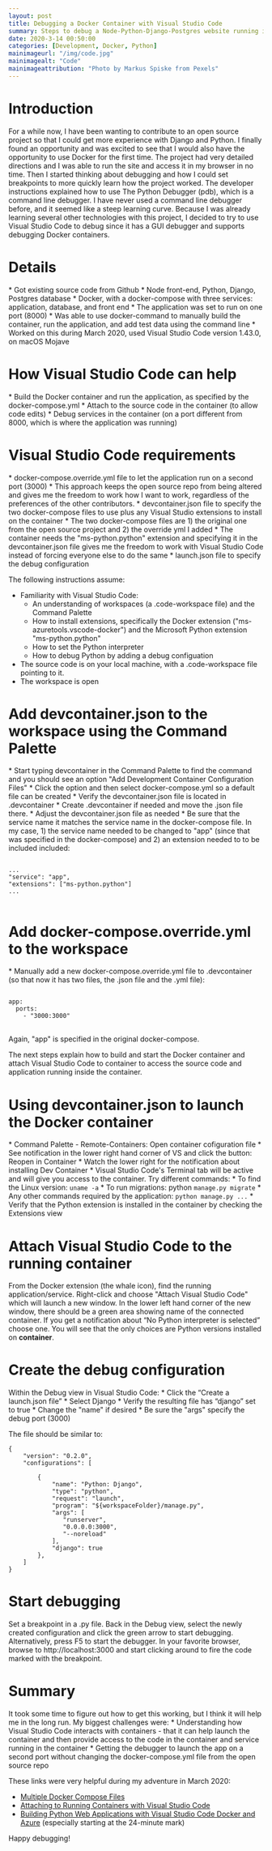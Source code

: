 ```yaml
---
layout: post
title: Debugging a Docker Container with Visual Studio Code
summary: Steps to debug a Node-Python-Django-Postgres website running in Docker
date: 2020-3-14 00:50:00   
categories: [Development, Docker, Python]
mainimageurl: "/img/code.jpg"
mainimagealt: "Code"
mainimageattribution: "Photo by Markus Spiske from Pexels"
---
```


<h1 class="h4">Introduction</h1>
<p>
For a while now, I have been wanting to contribute to an open source project so that I could get more experience with Django and Python.  I finally found an opportunity and was excited to see that I would also have the opportunity to use Docker for the first time.  The  project had very detailed directions and I was able to run the site and access it in my browser in no time.  Then I started thinking about debugging and how I could set breakpoints to more quickly learn how the project worked.  The developer instructions explained how to use The Python Debugger (pdb), which is a command line debugger.  I have never used a command line debugger before, and it seemed like a steep learning curve.  Because I was already learning several other technologies with this project, I decided to try to use Visual Studio Code to debug since it has a GUI debugger and supports debugging Docker containers. 
 
</p>

<h1 class="h4">Details</h1>
* Got existing source code from Github
  * Node front-end, Python, Django, Postgres database
  * Docker, with a docker-compose with three services: application, database, and front end
  * The application was set to run on one port (8000)
* Was able to use docker-command to manually build the container, run the application, and add test data using the command line
* Worked on this during March 2020, used Visual Studio Code version 1.43.0, on macOS Mojave

<h1 class="h4">How Visual Studio Code can help</h1>
* Build the Docker container and run the application, as specified by the docker-compose.yml 
* Attach to the source code in the container (to allow code edits)
* Debug services in the container (on a port different from 8000, which is where the application was running)

<h1 class="h4">Visual Studio Code requirements</h1>
* docker-compose.override.yml file to let the application run on a second port (3000)
  * This approach keeps the open source repo from being altered and gives me the freedom to work how I want to work, regardless of the preferences of the other contributors.  
* devcontainer.json file to specify the two docker-compose files to use plus any Visual Studio extensions to install on the container
  * The two docker-compose files are 1) the original one from the open source project and 2) the override yml I added
  * The container needs the "ms-python.python" extension and specifying it in the devcontainer.json file gives me the freedom to work with Visual Studio Code instead of forcing everyone else to do the same
* launch.json file to specify the debug configuration

The following instructions assume:
* Familiarity with Visual Studio Code:
  * An understanding of workspaces (a .code-workspace file) and the Command Palette
  * How to install extensions, specifically the Docker extension ("ms-azuretools.vscode-docker") and the Microsoft Python extension "ms-python.python" 
  * How to set the Python interpreter
  * How to debug Python by adding a debug configuation
* The source code is on your local machine, with a .code-workspace file pointing to it. 
* The workspace is open

<h1 class="h4">Add devcontainer.json to the workspace using the Command Palette</h1>  
* Start typing devcontainer in the Command Palette to find the command and you should see an option "Add Development Container Configuration Files"
* Click the option and then select docker-compose.yml so a default file can be created  
* Verify the devcontainer.json file is located in .devcontainer 
  * Create .devcontainer if needed and move the .json file there.
* Adjust the devcontainer.json file as needed 
  * Be sure that the service name it matches the service name in the docker-compose file.  In my case, 1) the service name needed to be changed to "app" (since that was specified in the docker-compose) and 2) an extension needed to to be included included: 
<pre class="ml-4">
<code class="language-Python">
...
"service": "app",
"extensions": ["ms-python.python"]
...
</code>
</pre>

<h1 class="h4">Add docker-compose.override.yml to the workspace</h1> 
* Manually add a new docker-compose.override.yml file to .devcontainer (so that now it has two files, the .json file and the .yml file): 
<pre class="ml-4">
<code class="language-Python">
app:
  ports:
    - "3000:3000"
</code>
</pre>
Again, "app" is specified in the original docker-compose.

The next steps explain how to build and start the Docker container and attach Visual Studio Code to container to access the source code and application running inside the container. 

<h1 class="h4">Using devcontainer.json to launch the Docker container</h1>  
* Command Palette - Remote-Containers: Open container cofiguration file
* See notification in the lower right hand corner of VS and click the button: Reopen in Container
* Watch the lower right for the notification about installing Dev Container
* Visual Studio Code's Terminal tab will be active and will give you access to the container.  Try different commands: 
  * To find the Linux version: <code>uname -a</code> 
  * To run migrations: python <code>manage.py migrate</code>
  * Any other commands required by the application: <code>python manage.py ...</code>
* Verify that the Python extension is installed in the container by checking the Extensions view

<h1 class="h4">Attach Visual Studio Code to the running container</h1> 
From the Docker extension (the whale icon), find the running application/service.  Right-click and choose "Attach Visual Studio Code" which will launch a new window.  In the lower left hand corner of the new window, there should be a green area showing name of the connected container.  If you get a notification about “No Python interpreter is selected” choose one.  You will see that the only choices are Python versions installed on <b>container</b>. 

<h1 class="h4">Create the debug configuration</h1> 
Within the Debug view in Visual Studio Code:
* Click the “Create a launch.json file” 
* Select Django 
* Verify the resulting file has “django” set to true   
* Change the "name" if desired
* Be sure the "args" specify the debug port (3000)

The file should be similar to: 
```
{
    "version": "0.2.0",
    "configurations": [
        
        {
            "name": "Python: Django",
            "type": "python",
            "request": "launch",
            "program": "${workspaceFolder}/manage.py",
            "args": [
               "runserver",
               "0.0.0.0:3000",
               "--noreload"
            ],
            "django": true
        },
    ]
}
```

<h1 class="h4">Start debugging</h1> 
Set a breakpoint in a .py file.  Back in the Debug view, select the newly created configuration and click the green arrow to start debugging.  Alternatively, press F5 to start the debugger.  In your favorite browser, browse to http://localhost:3000 and start clicking around to fire the code marked with the breakpoint.   

<h1 class="h4">Summary</h1> 
It took some time to figure out how to get this working, but I think it will help me in the long run.  My biggest challenges were:
* Understanding how Visual Studio Code interacts with containers - that it can help launch the container and then provide access to the code in the container and service running in the container
* Getting the debugger to launch the app on a second port without changing the docker-compose.yml file from the open source repo

These links were very helpful during my adventure in March 2020:
* <a href="https://docs.docker.com/compose/extends/#multiple-compose-files" target="_blank">Multiple Docker Compose Files</a>
* <a href="https://code.visualstudio.com/docs/remote/containers#_attaching-to-running-containers" target="_blank">Attaching to Running Containers with Visual Studio Code</a>
* <a href="https://www.youtube.com/watch?v=eUitxqLxICo" target="_blank">Building Python Web Applications with Visual Studio Code Docker and Azure</a> (especially starting at the 24-minute mark)

Happy debugging!
    




